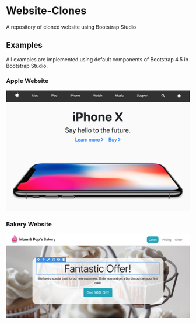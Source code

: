 # Website-Clones
 A repository of cloned website using Bootstrap Studio

## Examples
All examples are implemented using default components of Bootstrap 4.5 in Bootstrap Studio.

### Apple Website
<img src="apple-website.png" alt="Apple Website screenshot">

### Bakery Website
<img src="bakery-website.png" alt="Bakery website screenshot">